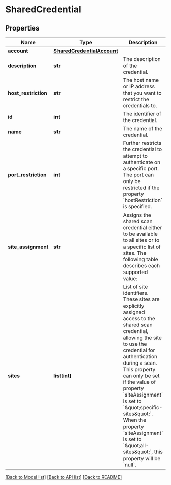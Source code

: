 # SharedCredential

## Properties
Name | Type | Description | Notes
------------ | ------------- | ------------- | -------------
**account** | [**SharedCredentialAccount**](SharedCredentialAccount.md) |  | 
**description** | **str** | The description of the credential. | [optional] 
**host_restriction** | **str** | The host name or IP address that you want to restrict the credentials to. | [optional] 
**id** | **int** | The identifier of the credential. | [optional] 
**name** | **str** | The name of the credential. | 
**port_restriction** | **int** | Further restricts the credential to attempt to authenticate on a specific port. The port can only be restricted if the property &#x60;hostRestriction&#x60; is specified. | [optional] 
**site_assignment** | **str** | Assigns the shared scan credential either to be available to all sites or to a specific list of sites. The following table describes each supported value:  | Value | Description |  | ---------- | ---------------- |  | &#x60;\&quot;all-sites\&quot;&#x60; | The shared scan credential is assigned to all current and future sites. |  | &#x60;\&quot;specific-sites\&quot;&#x60; | The shared scan credential is assigned to zero sites by default. Administrators must explicitly assign sites to the shared credential. |  Shared scan credentials assigned to a site can disabled within the site configuration, if needed. | 
**sites** | **list[int]** | List of site identifiers. These sites are explicitly assigned access to the shared scan credential, allowing the site to use the credential for authentication during a scan. This property can only be set if the value of property &#x60;siteAssignment&#x60; is set to &#x60;\&quot;specific-sites\&quot;&#x60;. When the property &#x60;siteAssignment&#x60; is set to &#x60;\&quot;all-sites\&quot;&#x60;, this property will be &#x60;null&#x60;. | [optional] 

[[Back to Model list]](../README.md#documentation-for-models) [[Back to API list]](../README.md#documentation-for-api-endpoints) [[Back to README]](../README.md)

